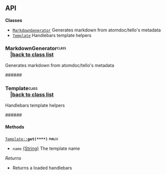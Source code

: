 ## API

<a name="classes">**Classes**</a>
* <code>[MarkdownGenerator](#class-MarkdownGenerator)</code> Generates markdown from atomdoc/tello's metadata
* <code>[Template](#class-Template)</code> Handlebars template helpers

### <a name="class-MarkdownGenerator">MarkdownGenerator</a><b><sub><sup><code>CLASS  </code></sup></sub></b> [<img src="https://cdn.rawgit.com/github/octicons/master/svg/arrow-up.svg" height= "16px">|back to class list](#classes)

Generates markdown from atomdoc/tello's metadata


 ######<a href="#" target="_blank"><img src="https://rawgit.com/venkatperi/line-segment-ops/master/assets/Line.svg" width="100%" height="1px"></a>

 

### <a name="class-Template">Template</a><b><sub><sup><code>CLASS  </code></sup></sub></b> [<img src="https://cdn.rawgit.com/github/octicons/master/svg/arrow-up.svg" height= "16px">|back to class list](#classes)

Handlebars template helpers

######<a href="#" target="_blank"><img src="https://rawgit.com/venkatperi/line-segment-ops/master/assets/Line.svg" width="100%" height="1px"></a>


#### Methods


<code><a href="#class-Template">Template::</a></a>**get(****)**</code> <b><sub><sup><code>PUBLIC  </code></sup></sub></b> [<img src="https://cdn.rawgit.com/github/octicons/master/svg/code.svg" height= "16px">](https://github.com/venkatperi/atomdoc-md/blob/v0.1.0/lib/Template.coffee#L37)
 [<img src="https://cdn.rawgit.com/github/octicons/master/svg/arrow-up.svg" height= "16px">](#class-Template)

* <code>name</code> [{String}](https://developer.mozilla.org/en-US/docs/Web/JavaScript/Reference/Global_Objects/String) The template name 



<em>Returns</em>
* Returns a loaded handlebars







